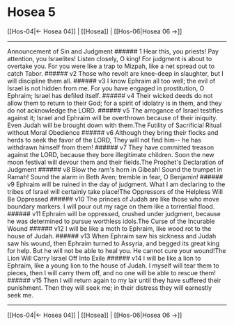 # Hosea 5

[[Hos-04|← Hosea 04]] | [[Hosea]] | [[Hos-06|Hosea 06 →]]
***

Announcement of Sin and Judgment ###### 1 Hear this, you priests! Pay attention, you Israelites! Listen closely, O king! For judgment is about to overtake you. For you were like a trap to Mizpah, like a net spread out to catch Tabor. ###### v2 Those who revolt are knee-deep in slaughter, but I will discipline them all. ###### v3 I know Ephraim all too well; the evil of Israel is not hidden from me. For you have engaged in prostitution, O Ephraim; Israel has defiled itself. ###### v4 Their wicked deeds do not allow them to return to their God; for a spirit of idolatry is in them, and they do not acknowledge the LORD. ###### v5 The arrogance of Israel testifies against it; Israel and Ephraim will be overthrown because of their iniquity. Even Judah will be brought down with them.The Futility of Sacrificial Ritual without Moral Obedience ###### v6 Although they bring their flocks and herds to seek the favor of the LORD, They will not find him-- he has withdrawn himself from them! ###### v7 They have committed treason against the LORD, because they bore illegitimate children. Soon the new moon festival will devour them and their fields.The Prophet's Declaration of Judgment ###### v8 Blow the ram's horn in Gibeah! Sound the trumpet in Ramah! Sound the alarm in Beth Aven; tremble in fear, O Benjamin! ###### v9 Ephraim will be ruined in the day of judgment. What I am declaring to the tribes of Israel will certainly take place!The Oppressors of the Helpless Will Be Oppressed ###### v10 The princes of Judah are like those who move boundary markers. I will pour out my rage on them like a torrential flood. ###### v11 Ephraim will be oppressed, crushed under judgment, because he was determined to pursue worthless idols.The Curse of the Incurable Wound ###### v12 I will be like a moth to Ephraim, like wood rot to the house of Judah. ###### v13 When Ephraim saw his sickness and Judah saw his wound, then Ephraim turned to Assyria, and begged its great king for help. But he will not be able to heal you. He cannot cure your wound!The Lion Will Carry Israel Off Into Exile ###### v14 I will be like a lion to Ephraim, like a young lion to the house of Judah. I myself will tear them to pieces, then I will carry them off, and no one will be able to rescue them! ###### v15 Then I will return again to my lair until they have suffered their punishment. Then they will seek me; in their distress they will earnestly seek me.

***
[[Hos-04|← Hosea 04]] | [[Hosea]] | [[Hos-06|Hosea 06 →]]

